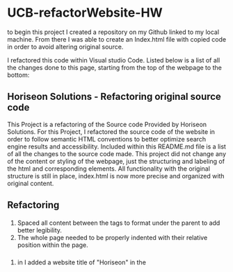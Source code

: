 # UCB-refactorWebsite-HW
to begin this project I created a repository on my Github linked to my local machine. From there I was able to create an Index.html file with copied code in order to avoid altering original source.

I refactored this code within Visual studio Code. Listed below is a list of all the changes done to this page, starting from the top of the webpage to the bottom:

## Horiseon Solutions - Refactoring original source code
This Project is a refactoring of the Source code Provided by Horiseon Solutions. For this Project, I refactored the source code of the website in order to follow semantic HTML conventions to better optimize search engine results and accessibility. Included within this README.md file is a list of all the changes to the source code made. This project did not change any of the content or styling of the webpage, just the structuring and labeling of the html and corresponding elements. All functionality with the original structure is still in place, index.html is now more precise and organized with original content.  

## Refactoring 

#### <html> 
1. Spaced all content between the <html> tags to format under the parent to add better legibility.
2. The whole page needed to be properly indented with their relative position within the page. 

### <head>
1. in <head> I added a website title of "Horiseon" in the <title> tags.
2. Spaced a line between the <head>  and <body>  tags to seperate sections.

### <body>
1. in class <header> I changed the <div> tag to a <header> tag in order to seperate the information in the layout, creating the top of the body.
2. In <header> added <nav> tags for the link navigation list items. Also changed the CSS rule in order to select <nav> tags with the list items
3. commented out each section to make legible labels for each part of content
4. Added alt="" attributes to each image as well as descriptions for images
5.reorganized the <h> tags to be in order for page to evenly flow the size of headings throughout the page.
6. Changed all <div> tags to coincide with more appropriate labels of division for the content.
7. the content section changed from <div> tags to <article> as these sections are main content. 
8. Benefits section changed <div> tags to <aside> tags to coincide with their sidebar information.


# Installation 

## Text Editor
All code was written within visual studio code, any other text editor should work with these files but listed below is the editor used to write this project.

Visual studio Code: https://code.visualstudio.com/

## Files and Site address
Github repository: https://github.com/PN-Barnes/UCB-refactorWebsite-HW
Live deployed site: https://pn-barnes.github.io/UCB-refactorWebsite-HW/



# Credits 

All code refactoring was done through Visual studio code.

This Project was provided by The University of Berkely Coding Bootcamp.
